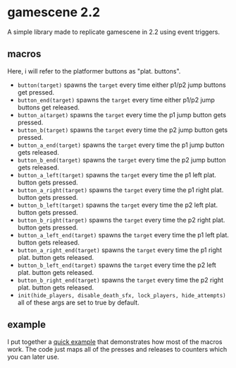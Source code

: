 # gamescene 2.2

A simple library made to replicate gamescene in 2.2 using event triggers.

## macros

Here, i will refer to the platformer buttons as "plat. buttons".

- `button(target)` spawns the `target` every time either p1/p2 jump buttons get pressed.
- `button_end(target)` spawns the `target` every time either p1/p2 jump buttons get released.
- `button_a(target)` spawns the `target` every time the p1 jump button gets pressed.
- `button_b(target)` spawns the `target` every time the p2 jump button gets pressed.
- `button_a_end(target)` spawns the `target` every time the p1 jump button gets released.
- `button_b_end(target)` spawns the `target` every time the p2 jump button gets released.
- `button_a_left(target)` spawns the `target` every time the p1 left plat. button gets pressed.
- `button_a_right(target)` spawns the `target` every time the p1 right plat. button gets pressed.
- `button_b_left(target)` spawns the `target` every time the p2 left plat. button gets pressed.
- `button_b_right(target)` spawns the `target` every time the p2 right plat. button gets pressed.
- `button_a_left_end(target)` spawns the `target` every time the p1 left plat. button gets released.
- `button_a_right_end(target)` spawns the `target` every time the p1 right plat. button gets released.
- `button_b_left_end(target)` spawns the `target` every time the p2 left plat. button gets released.
- `button_b_right_end(target)` spawns the `target` every time the p2 right plat. button gets released.
- `init(hide_players, disable_death_sfx, lock_players, hide_attempts)` all of these args are set to true by default.

## example

I put together a [quick example](./example.spwn) that demonstrates how most of the macros work. The code just maps all of the presses and releases to counters which you can later use.
